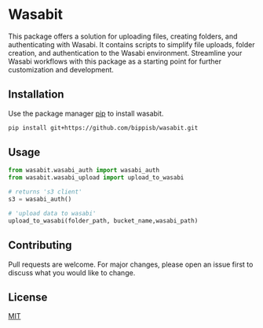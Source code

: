 # Wasabit

This package offers a solution for uploading files, creating folders, and authenticating with Wasabi. It contains scripts to simplify file uploads, folder creation, and authentication to the Wasabi environment. Streamline your Wasabi workflows with this package as a starting point for further customization and development.

## Installation

Use the package manager [pip](https://github.com/bippisb/wasabit.git) to install wasabit.

```bash
pip install git+https://github.com/bippisb/wasabit.git
```

## Usage

```python
from wasabit.wasabi_auth import wasabi_auth
from wasabit.wasabi_upload import upload_to_wasabi

# returns 's3 client'
s3 = wasabi_auth()

# 'upload data to wasabi'
upload_to_wasabi(folder_path, bucket_name,wasabi_path)

```

## Contributing

Pull requests are welcome. For major changes, please open an issue first
to discuss what you would like to change.

## License

[MIT](https://choosealicense.com/licenses/mit/)
